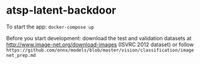# atsp-latent-backdoor

To start the app:
```docker-compose up```

Before you start development: download the test and validation datasets at http://www.image-net.org/download-images (ISVRC 2012 dataset) or follow `https://github.com/onnx/models/blob/master/vision/classification/imagenet_prep.md` 

 

